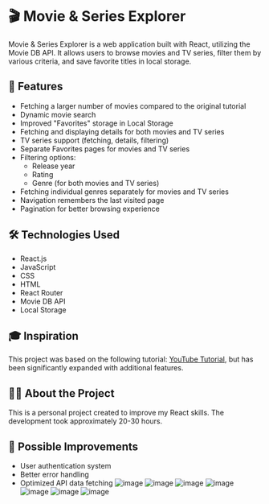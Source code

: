 # 🎬 Movie & Series Explorer

Movie & Series Explorer is a web application built with React, utilizing the Movie DB API. It allows users to browse movies and TV series, filter them by various criteria, and save favorite titles in local storage.

## 🚀 Features

- Fetching a larger number of movies compared to the original tutorial
- Dynamic movie search
- Improved "Favorites" storage in Local Storage
- Fetching and displaying details for both movies and TV series
- TV series support (fetching, details, filtering)
- Separate Favorites pages for movies and TV series
- Filtering options:
  - Release year
  - Rating
  - Genre (for both movies and TV series)
- Fetching individual genres separately for movies and TV series
- Navigation remembers the last visited page
- Pagination for better browsing experience

## 🛠 Technologies Used

- React.js
- JavaScript
- CSS
- HTML
- React Router
- Movie DB API
- Local Storage

## 🎓 Inspiration

This project was based on the following tutorial: [YouTube Tutorial](https://www.youtube.com/watch?v=G6D9cBaLViA&list=PLiJZWmkc_oNQfs_wnX341960IqwM9GEEc&index=2), but has been significantly expanded with additional features.

## 👨‍💻 About the Project

This is a personal project created to improve my React skills. The development took approximately 20-30 hours.

## 🔧 Possible Improvements

- User authentication system
- Better error handling
- Optimized API data fetching
![image](https://github.com/user-attachments/assets/f80a7857-8805-4377-90a0-ab27db3cc342)
![image](https://github.com/user-attachments/assets/60ccb360-96da-4bb1-9a3a-5649a49acdc4)
![image](https://github.com/user-attachments/assets/153178db-c8c4-4976-ae11-829e725f0b92)
![image](https://github.com/user-attachments/assets/1fd2de7e-f745-4286-ae18-d565b5d1be8b)
![image](https://github.com/user-attachments/assets/d947254f-2c3a-41b9-ac55-f910820be0ee)
![image](https://github.com/user-attachments/assets/01b94a86-d6a8-4d15-914c-86a87b44ddd3)
![image](https://github.com/user-attachments/assets/935544a4-7049-4409-8777-5343491d0ef4)


